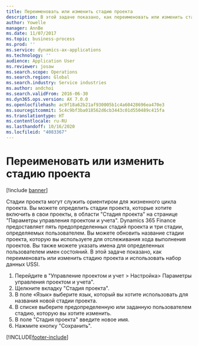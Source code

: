 ```yaml
---
title: Переименовать или изменить стадию проекта
description: В этой задаче показано, как переименовать или изменить стадию проекта.
author: Yowelle
manager: AnnBe
ms.date: 11/07/2017
ms.topic: business-process
ms.prod: ''
ms.service: dynamics-ax-applications
ms.technology: ''
audience: Application User
ms.reviewer: josaw
ms.search.scope: Operations
ms.search.region: Global
ms.search.industry: Service industries
ms.author: andchoi
ms.search.validFrom: 2016-06-30
ms.dyn365.ops.version: AX 7.0.0
ms.openlocfilehash: ac9f18a62b21af930005b1c4a60428696ea470e3
ms.sourcegitcommit: 5c4c9bf3ba018562d6cb3443c01d550489c415fa
ms.translationtype: HT
ms.contentlocale: ru-RU
ms.lasthandoff: 10/16/2020
ms.locfileid: "4083367"
---
```

# <a name="rename-or-modify-a-project-stage"></a>Переименовать или изменить стадию проекта

[!include [banner](../../includes/banner.md)]

Стадии проекта могут служить ориентиром для жизненного цикла проекта. Вы можете определить стадии проекта, которые хотите включить в свои проекты, в области "Стадия проекта" на странице "Параметры управления проектом и учета". Dynamics 365 Finance предоставляет пять предопределенных стадий проекта и три стадии, определяемых пользователем. Вы можете обновить название стадии проекта, которую вы используете для отслеживания хода выполнения проектов. Вы также можете указать имена для определенных пользователем имен состояний. В этой задаче показано, как переименовать или изменить стадию проекта и использовать набор данных USSI.

1. Перейдите в "Управление проектом и учет > Настройка> Параметры управления проектом и учета".
2. Щелкните вкладку "Стадия проекта".
3. В поле «Язык» выберите язык, который вы хотите использовать для названия новой стадии проекта.
4. В списке выберите предопределенную или заданную пользователем стадию, которую вы хотите изменить. 
5. В поле "Стадия проекта" введите новое имя.
6. Нажмите кнопку "Сохранить".


[!INCLUDE[footer-include](../../includes/footer-banner.md)]